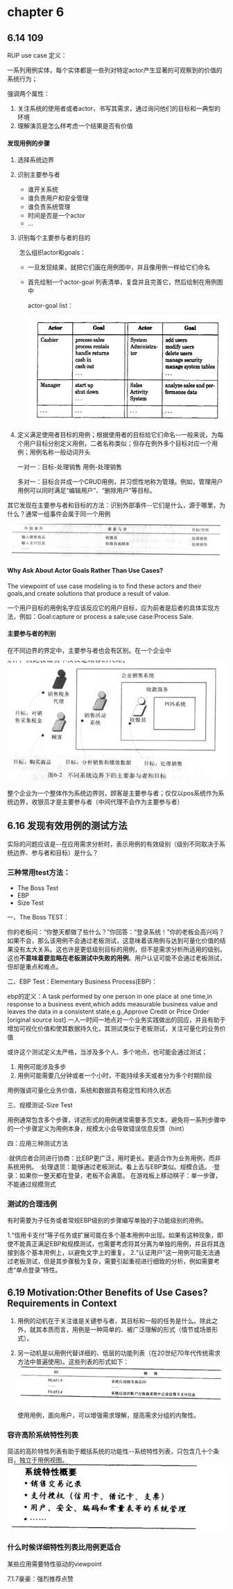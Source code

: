 # chapter 6

## 6.14 109

RUP use case 定义：

一系列用例实体，每个实体都是一些列对特定actor产生显著的可观察到的价值的系统行为；

强调两个属性：

1. 关注系统的使用者或者actor，书写其需求，通过询问他们的目标和一典型的环境
2. 理解演员是怎么样考虑一个结果是否有价值



#### 发现用例的步骤

1. 选择系统边界

2. 识别主要参与者

   - 谁开关系统
   - 谁负责用户和安全管理
   - 谁负责系统管理
   - 时间是否是一个actor
   - ...

   

3. 识别每个主要参与者的目的

   ​     怎么组织actor和goals：

   - 一旦发现结果，就把它们画在用例图中，并且像用例一样给它们命名

   - 首先绘制一个actor-goal 列表清单，复盘并且完善它，然后绘制在用例图中

     actor-goal list：

     ![image-20240423105307052](./assets/image-20240423105307052.png)

4. 定义满足使用者目标的用例；根据使用者的目标给它们命名--一般来说，为每个用户目标分别定义用例，二者名称类似；但存在例外多个目标对应一个用例；用例名称一般动词开头

   一对一：目标-处理销售 用例-处理销售

   多对一：目标合并成一个CRUD用例，并习惯性地称为管理<X>。例如，管理用户用例可以同时满足“编辑用户”、“删除用户”等目标。

其它发现在主要参与者和目标的方法：识别外部事件--它们是什么，源于哪里，为什么？通常一组事件会属于同一个用例

![image-20240425092605317](./assets/image-20240425092605317.png)

#### Why Ask About Actor Goals Rather Than Use Cases?

The viewpoint of use case modeling is to find these actors and  their goals,and create solutions that produce a result of value.

一个用户目标的用例名字应该反应它的用户目标，应为前者是后者的具体实现方法，例如：Goal:capture or process a sale;use case:Process Sale.

#### 主要参与者的判别

在不同边界的界定中，主要参与者也会有区别。在一个企业中

![image-20240425092044477](./assets/image-20240425092044477.png)

整个企业为一个整体作为系统边界则，顾客是主要参与者；仅仅以pos系统作为系统边界，收银员才是主要参与者（中间代理不会作为主要参与者）

## 6.16 发现有效用例的测试方法

实际的问题应该是--在应用需求分析时，表示用例的有效级别（级别不同取决于系统边界、参与者和目标）是什么？

### 三种常用test方法：

- The Boss Test
- EBP
- Size Test

一、The Boss TEST：

​       你的老板问：“你整天都做了些什么？”你回答：“登录系统！”你的老板会高兴吗？
​       如果不会，那么该用例不会通过老板测试，这意味着该用例与达到可量化价值的结果没有太大关系。这也许是更低级别目标的用例，但不是需求分析所适用的级别。
​       这也**不意味着要忽略在老板测试中失败的用例**。用户认证可能不会通过老板测试，但却是重点和难点。

二、EBP Test：Elementary Business Process(EBP)：

ebp的定义：A task performed by one person in one place at one time,in response to a business event,which adds measurable business
value and leaves the data in a consistent state,e.g.,Approve Credit or Price Order [original source lost].一人一时间一地点对一个业务实践做出的回应，并且有助于增加可视化价值和使其数据持久化，其测试类似于老板测试，关注可量化的业务价值

或许这个测试定义太严格，当涉及多个人、多个地点，也可能会通过测试；

1. 用例可能涉及多步
2. 用例可能需要几分钟或者一个小时，不能持续多天或者分为多个时期阶段

用例强调可量化业务价值，系统和数据具有稳定性和持久状态

三、规模测试-Size Test

用例通常包含多个步骤，详述形式的用例通常需要多页文本，避免将一系列步骤中的一个步骤定义为用例本身，规模太小会导致错误信息反馈（hint）

四：应用三种测试方法

·就供应者合同进行协商：比EBP更广泛，用时更长。更适合作为业务用例，而非系统用例。
·处理退货：能够通过老板测试。看上去与EBP类似。规模合适。
·登录：如果你一整天都在登录，老板不会满意。
在游戏板上移动棋子：单一步骤，不能通过规模测式



### 测试的合理违例

有时需要为子任务或者常规EBP级别的步骤编写单独的子功能级别的用例。

1.“信用卡支付”等子任务或扩展可能在多个基本用例中出现。如果有这种现象，即使不能真正满足EBP和规模测试，也需要考虑将其分离为单独的用例，并且将其连接到各个基本用例上，以避免文字上的重复。
2.“认证用户”这一用例可能无法通过老板测试，但是其步骤极为复杂，需要引起重视进行细致的分析，例如需要考虑“单点登录“特性。

## 6.19 Motivation:Other Benefits of Use Cases?Requirements in Context

1. 用例的动机在于关注谁是关键参与者，其目标和一般的任务是什么。除此之外，就其本质而言，用例是一种简单的、被广泛理解的形式（情节或场景形式）。

2. 另一动机是以用例代替详细的、低层的功能列表（在20世纪70年代传统需求方法中普遍使用)。这些列表的形式如下：![image-20240425102126369](./assets/image-20240425102126369.png)

   使用用例，面向用户，可以增强需求理解，提高需求分组的内聚性。

### 容许高阶系统特性列表

简洁的高阶特性列表有助于概括系统的功能性--系统特性列表，只包含几十个条目，独立于用例视图。![image-20240425102444687](./assets/image-20240425102444687.png)

### 什么时候详细特性列表比用例更适合

某些应用需要特性驱动的viewpoint

7.1.7豪豪：强烈推荐点赞
